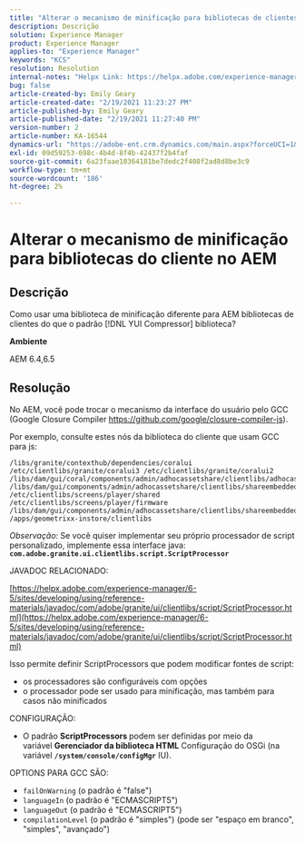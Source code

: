 ```yaml
---
title: "Alterar o mecanismo de minificação para bibliotecas de clientes em AEM"
description: Descrição
solution: Experience Manager
product: Experience Manager
applies-to: "Experience Manager"
keywords: "KCS"
resolution: Resolution
internal-notes: "Helpx Link: https://helpx.adobe.com/experience-manager/kb/how-to-change-the-minification-engine-for-client-libraries-in-AEM.html"
bug: false
article-created-by: Emily Geary
article-created-date: "2/19/2021 11:23:27 PM"
article-published-by: Emily Geary
article-published-date: "2/19/2021 11:27:40 PM"
version-number: 2
article-number: KA-16544
dynamics-url: "https://adobe-ent.crm.dynamics.com/main.aspx?forceUCI=1&pagetype=entityrecord&etn=knowledgearticle&id=841cea73-0973-eb11-a812-00224809aac7"
exl-id: 09d59253-698c-4b4d-8f4b-42437f2b4faf
source-git-commit: 6a23faae10364181be7dedc2f408f2ad8d8be3c9
workflow-type: tm+mt
source-wordcount: '186'
ht-degree: 2%

---
```


# Alterar o mecanismo de minificação para bibliotecas do cliente no AEM

## Descrição


Como usar uma biblioteca de minificação diferente para AEM bibliotecas de clientes do que o padrão [!DNL YUI Compressor] biblioteca?

<b>Ambiente</b>

AEM 6.4,6.5


## Resolução


No AEM, você pode trocar o mecanismo da interface do usuário pelo GCC (Google Closure Compiler https://github.com/google/closure-compiler-js).

Por exemplo, consulte estes nós da biblioteca do cliente que usam GCC para js:

```
/libs/granite/contexthub/dependencies/coralui /etc/clientlibs/granite/coralui3 /etc/clientlibs/granite/coralui2 /libs/dam/gui/coral/components/admin/adhocassetshare/clientlibs/adhocassetshare /libs/dam/gui/components/admin/adhocassetshare/clientlibs/shareembedded /etc/clientlibs/screens/player/shared /etc/clientlibs/screens/player/firmware /libs/dam/gui/components/admin/adhocassetshare/clientlibs/shareembeddedpreview /apps/geometrixx-instore/clientlibs
```


*Observação:* Se você quiser implementar seu próprio processador de script personalizado, implemente essa interface java: <b>`com.adobe.granite.ui.clientlibs.script.ScriptProcessor`</b>



JAVADOC RELACIONADO:

[https://helpx.adobe.com/experience-manager/6-5/sites/developing/using/reference-materials/javadoc/com/adobe/granite/ui/clientlibs/script/ScriptProcessor.html](https://helpx.adobe.com/experience-manager/6-5/sites/developing/using/reference-materials/javadoc/com/adobe/granite/ui/clientlibs/script/ScriptProcessor.html)

Isso permite definir ScriptProcessors que podem modificar fontes de script:

- os processadores são configuráveis com opções
- o processador pode ser usado para minificação, mas também para casos não minificados




CONFIGURAÇÃO:

- O padrão <b>ScriptProcessors </b>podem ser definidas por meio da variável <b>Gerenciador da biblioteca HTML</b> Configuração do OSGi (na variável <b>`/system/console/configMgr`</b> IU).




OPTIONS PARA GCC SÃO:

- `failOnWarning` (o padrão é &quot;false&quot;)
- `languageIn` (o padrão é &quot;ECMASCRIPT5&quot;)
- `languageOut` (o padrão é &quot;ECMASCRIPT5&quot;)
- `compilationLevel` (o padrão é &quot;simples&quot;) (pode ser &quot;espaço em branco&quot;, &quot;simples&quot;, &quot;avançado&quot;)
